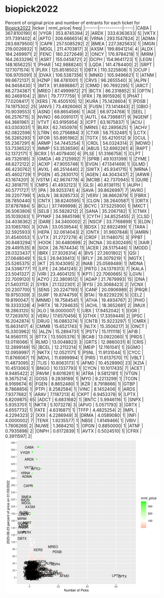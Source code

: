 # biopick2022
Percent of original price and number of entrants for each ticket for [Biopick2022](https://twitter.com/hashtag/Biopick2022)
|ticker |  nrml_price| freq|
|:------|-----------:|----:|
|CABA   | 367.8100190|    6|
|VYGR   | 353.8745394|    2|
|ARDX   | 333.6363633|    5|
|VKTX   | 311.7391402|    4|
|APTO   | 306.6666514|    8|
|VRNA   | 293.1547824|    2|
|ADMA   | 283.6879500|    1|
|CAPR   | 257.5085292|    2|
|BMEA   | 227.3825633|    1|
|IMGN   | 219.0026932|    1|
|MDGL   | 211.4703817|    3|
|AXSM   | 199.8941214|    4|
|ALDX   | 184.2499971|    2|
|FENC   | 180.2272649|    2|
|ONCY   | 176.9784218|    1|
|MIRM   | 164.2633296|    1|
|ASRT   | 155.0458721|    2|
|DCPH   | 154.9641723|    1|
|LEGN   | 148.1656225|    1|
|PHAR   | 142.9888240|    1|
|LQDA   | 141.4784400|    2|
|SRPT   | 127.1071574|    1|
|PLRX   | 125.8518502|    1|
|DBTX   | 110.3225808|    1|
|OCUP   | 106.9705091|    3|
|DVAX   | 106.5387356|    1|
|MNKD   | 105.9496621|    1|
|ATNM   |  99.6672137|    3|
|HZNP   |  98.4781001|    1|
|CRVS   |  96.2655540|    3|
|ALPN   |  94.9458430|    1|
|IMTX   |  91.8898867|    2|
|CRMD   |  90.7692295|    1|
|ARCT   |  88.2734387|    1|
|MREO   |  87.4999972|   21|
|BCTX   |  86.2318852|    3|
|OPTN   |  80.2469104|    2|
|BIVI   |  79.7777759|    1|
|IFRX   |  78.9915926|    1|
|PHAT   |  77.0208417|    1|
|XERS   |  76.4505105|   12|
|KURA   |  75.1428604|    1|
|PDSB   |  74.1975302|   25|
|ANVS   |  73.4926060|    3|
|FUSN   |  73.1414843|    2|
|GBIO   |  70.9039553|    1|
|ASND   |  69.8654566|    1|
|AGE    |  66.9724768|    1|
|SEEL   |  66.2576715|    3|
|NVNO   |  66.0091017|    1|
|AUTL   |  64.7398817|    9|
|NGENF  |  64.3661961|    2|
|VTVT   |  63.9195954|    3|
|ICPT   |  63.1675837|    1|
|ACIU   |  63.0303031|    1|
|BLRX   |  62.7450978|    1|
|MRNS   |  62.2895625|    1|
|ACHV   |  62.0822596|    1|
|LTRN   |  60.2756884|    3|
|CTXR   |  58.7532481|    1|
|LCTX   |  56.3265293|    1|
|XFOR   |  55.8951962|    3|
|TGTX   |  55.4210512|    9|
|OCUL   |  55.2367291|    8|
|ARMP   |  54.7445254|    1|
|CRDL   |  54.0324314|    2|
|MDWD   |  53.7336522|    1|
|IMMP   |  53.3536590|    4|
|ABUS   |  52.6992261|    8|
|RAPT   |  52.1372171|    1|
|BCRX   |  51.4079400|    6|
|PLSE   |  51.3166758|    1|
|CLPT   |  49.7326185|    3|
|GMDA   |  49.2125992|    7|
|SPRB   |  49.1031399|    1|
|ZYME   |  48.6272122|    2|
|ACXP   |  47.9055748|    1|
|EVGN   |  47.1341469|    1|
|GLMD   |  46.4230762|    1|
|AVXL   |  46.2514440|    2|
|SWTX   |  45.9341715|    1|
|MRNA   |  45.4602729|    1|
|PGEN   |  45.2830170|    1|
|AGEN   |  44.3043437|    2|
|ARWR   |  43.1674201|    3|
|VSTM   |  42.9674778|    4|
|MCRB   |  42.7370945|    1|
|QURE   |  42.3818711|    1|
|CMPS   |  41.4932123|    1|
|GLSI   |  40.8138115|    1|
|AUPH   |  40.5771727|   17|
|IPA    |  39.9253741|    4|
|SAVA   |  39.8626997|    7|
|AVRO   |  39.2207799|    1|
|ASLN   |  38.9285733|    2|
|VERV   |  38.8662879|    1|
|FBRX   |  38.7850440|    1|
|CNTX   |  38.6240595|    1|
|CLGN   |  38.2640587|    1|
|ORTX   |  37.8787884|    5|
|BCLI   |  37.7499998|    2|
|BCYC   |  37.5225900|    1|
|MXCT   |  36.5063806|    1|
|SELB   |  35.5828212|    2|
|SANA   |  35.2067182|    1|
|CTMX   |  35.1039263|    1|
|PYNKF  |  34.9845198|    1|
|CYTH   |  34.8525455|    2|
|CLSD   |  34.4036362|    2|
|DARE   |  34.3400002|    2|
|NSCIF  |  33.7768899|    1|
|ELDN   |  33.1065780|    3|
|IOVA   |  33.0539544|    1|
|BDSX   |  32.8922499|    1|
|TARA   |  32.5925933|    1|
|HEPA   |  32.0614043|    2|
|ONTX   |  31.9607848|    1|
|AMRN   |  31.4540053|    1|
|LVTX   |  31.2727278|    4|
|CRDF   |  31.1148075|    3|
|PPBT   |  30.8483294|    1|
|HOOK   |  30.6480698|    2|
|NCNA   |  30.6302495|    1|
|XAIR   |  29.4491535|    8|
|SIOX   |  28.7674434|   11|
|ACER   |  28.5175446|    1|
|MODD   |  28.0323437|    1|
|IBRX   |  27.3026314|    4|
|BVS    |  27.2601802|    1|
|QSI    |  27.0648049|    1|
|SLS    |  26.9439413|    1|
|BFLY   |  26.3079219|    1|
|MGTX   |  25.5265375|    2|
|IKT    |  25.1043095|    2|
|INAB   |  25.0569489|    1|
|MDNA   |  24.5398777|   11|
|LIFE   |  24.3641245|    2|
|PRTG   |  24.1379313|    7|
|KALA   |  23.5041327|    2|
|VIRI   |  23.4604125|    1|
|KPTI   |  22.7060665|    5|
|LGVN   |  22.7009120|    1|
|AZYO   |  22.3809512|    1|
|ADAP   |  21.7679993|   15|
|DNA    |  21.5403113|    2|
|SYBX   |  21.1322301|    2|
|BYSI   |  20.3068423|    2|
|VCNX   |  20.2307700|    1|
|SENS   |  20.2247193|    1|
|CANF   |  20.0906989|    2|
|PRQR   |  19.9750309|    3|
|SURF   |  19.8744759|    1|
|BTAI   |  19.8229229|    5|
|CELZ   |  19.8190047|    1|
|MNMD   |  19.7584541|    1|
|ATHA   |  19.4934767|    2|
|PHIO   |  19.3333328|    4|
|HRTX   |  18.7294635|    1|
|ACHL   |  18.3652681|    2|
|IMUX   |  18.2863120|    5|
|XLO    |  18.0000007|    1|
|UBX    |  17.9452042|    1|
|EIGR   |  17.7263970|    3|
|VERU   |  17.6570456|    1|
|GTHX   |  17.3359449|    2|
|IPSC   |  16.2042874|    1|
|DRUG   |  16.0883274|    1|
|CNTB   |  15.9223297|    1|
|CMRX   |  15.8631417|    4|
|CMMB   |  15.6521743|    1|
|NLTX   |  15.3506217|    3|
|ONCT   |  15.3303962|   15|
|ALZN   |  15.2894731|    1|
|PSTV   |  15.1111118|    1|
|AFIB   |  14.9560111|    3|
|BTTX   |  13.5505376|    1|
|BCAB   |  13.0922060|    1|
|PRDS   |  13.0116066|    1|
|RLMD   |  13.0048823|    3|
|GRTS   |  12.9860031|    8|
|CRIS   |  12.2899149|   15|
|BCEL   |  12.2112214|    1|
|MEIP   |  12.1161041|    1|
|SGMO   |  12.0959997|    7|
|NKTX   |  12.0521171|    1|
|PSNL   |  11.9131044|    1|
|CYCC   |  11.8766067|   11|
|MDVL   |  11.6999994|    1|
|PIRS   |  11.6137570|   11|
|VBLT   |  11.4873095|    2|
|TLIS   |  10.8063173|    1|
|AFMD   |  10.4528990|   23|
|KZIA   |  10.4513063|    1|
|BNGO   |  10.1337793|    1|
|CYCN   |  10.1017435|    7|
|ACET   |   9.9485422|    2|
|PAVM   |   9.6016261|    9|
|ATRA   |   9.5812181|    1|
|VTGN   |   9.3675214|    2|
|GOSS   |   9.2838189|    1|
|MYO    |   9.2213299|    1|
|TCON   |   8.9169674|    6|
|FGEN   |   8.8652480|    1|
|KZR    |   8.7918666|    1|
|GTBP   |   8.7868856|    1|
|PTPI   |   8.2582584|    1|
|VINC   |   8.1452406|    1|
|ARDS   |   7.9377682|    1|
|ARAV   |   7.1187213|    4|
|CKPT   |   6.9453378|    9|
|LPTX   |   6.8209875|   65|
|ADCT   |   6.6831682|    1|
|BNTC   |   5.9946116|    1|
|SNPX   |   5.9353701|    1|
|NKTR   |   5.1073278|    3|
|APVO   |   5.0571793|    3|
|GRTX   |   4.6557732|    1|
|FATE   |   4.6316871|    1|
|TFFP   |   4.4825254|    2|
|IMPL   |   4.2294323|    2|
|XXII   |   4.2286949|    3|
|DRMA   |   4.0589080|    1|
|INFI   |   4.0000002|    7|
|TENX   |   1.9235577|    1|
|NBSE   |   1.8149466|    1|
|VBIV   |   1.7806269|    2|
|NUWE   |   1.3684210|    1|
|OPGN   |   0.8850000|    1|
|ATNF   |   0.7935898|    2|
|ONPH   |   0.6172839|    1|
|AVTX   |   0.5024510|    1|
|CFRX   |   0.3911597|    2|
![retvspicks](biopicks.png?raw=true)
